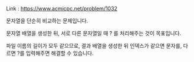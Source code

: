 Link : https://www.acmicpc.net/problem/1032

문자열을 단순히 비교하는 문제입니다.

문자열 배열을 생성한 뒤, 서로 다른 문자열일 때 ? 를 처리해주는 것이 목표입니다.

파일 이름의 길이가 모두 같으므로,
결과 배열을 생성한 뒤
인덱스가 같으면 문자를, 다르면 ?를 입력해주면 해결할 수 있습니다.
